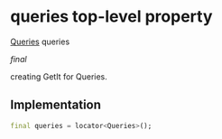 


# queries top-level property









[Queries](../utils_queries/Queries-class.md) queries
  
_<span class="feature">final</span>_



<p>creating GetIt for Queries.</p>



## Implementation

```dart
final queries = locator<Queries>();
```








